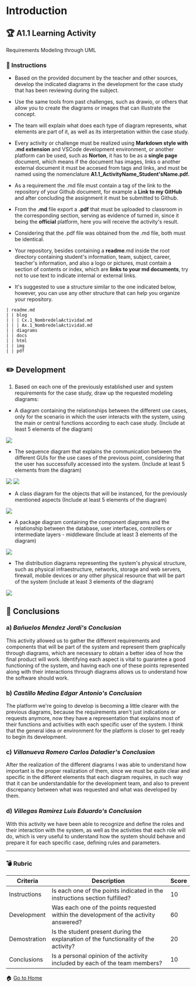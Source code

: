 # Introduction

## :trophy: A1.1 Learning Activity
Requirements Modeling through UML

### :blue_book: Instructions

* Based on the provided document by the teacher and other sources, develop the indicated diagrams in the development for the case study that has been reviewing during the subject.

* Use the same tools from past challenges, such as drawio, or others that allow you to create the
diagrams or images that can illustrate the concept.

* The team will explain what does each type of diagram represents, what elements are part of it, as well as its interpretation within the case study.

* Every activity or challenge must be realized using **Markdown style with .md extension** and VSCode development environment, or another platform can be used, such as **Norton**, it has to be as a **single page** document, which means if the document has images, links o another external document it must be accesed from tags and links, and must be named using the nomenclature **A1.1_ActivityName_Student'sName.pdf.**

* As a requirement the .md file must contain a tag of the link to the repository of your Github document, for example a **Link to my GitHub** and after concluding the assignment it must be submitted to Github.

* From the **.md** file export a **.pdf** that must be uploaded to classroom in the corresponding section, serving as evidence of turned in, since it being the **official** platform, here you will receive the activity's result.

* Considering that the .pdf file was obtained from the .md file, both must be identical.

* Your repository, besides containing a **readme**.md inside the root directory containing student's information, team, subject, career, teacher's information, and also a logo or pictures, must contain a section of contents or index, which are **links to your md documents**, try not to use text to indicate internal or external links.

* It's suggested to use a structure similar to the one indicated below, however, you can use any other structure that can help you organize your repository.

~~~
| readme.md
| | blog
| | | Cx.1_NombredelaActividad.md
| | | Ax.1_NombredelaActividad.md
| | diagrams
| | docs
| | html
| | img
| | pdf
~~~

## :pencil2: Development

1. Based on each one of the previously established user and system requirements for the case study, draw up the requested modeling diagrams:

* A diagram containing the relationships between the different use cases, only for the scenario in which the user interacts with the system, using the main or central functions according to each case study. (Include at least 5 elements of the diagram)
<img src="https://raw.githubusercontent.com/BanuelosMendezJordi/Analisis_Avanzado_17212330/main/img/C1.1casosdeuso.png">

* The sequence diagram that explains the communication between the different GUIs for the use cases of the previous point, considering that the user has successfully accessed into the system. (Include at least 5 elements from the diagram)
<img src="https://raw.githubusercontent.com/BanuelosMendezJordi/Analisis_Avanzado_17212330/main/diagrams/C1.4_Secuencia_1.png">
<img src="https://raw.githubusercontent.com/BanuelosMendezJordi/Analisis_Avanzado_17212330/main/diagrams/C1.4_Secuencia_2.png">

* A class diagram for the objects that will be instanced, for the previously mentioned aspects (Include at least 5 elements of the diagram)
<img src="https://raw.githubusercontent.com/BanuelosMendezJordi/Analisis_Avanzado_17212330/main/diagrams/C1.4_Clases.png">

* A package diagram containing the component diagrams and the relationship between the database, user interfaces, controllers or intermediate layers - middleware (Include at least 3 elements of the diagram)
<img src="https://raw.githubusercontent.com/BanuelosMendezJordi/Analisis_Avanzado_17212330/main/diagrams/A1.1_Paquetes.png">


* The distribution diagrams representing the system's physical structure, such as physical infraestructure, networks, storage and web servers, firewall, mobile devices or any other physical resource that will be part of the system (include at least 3 elements of the diagram)
<img src="https://raw.githubusercontent.com/BanuelosMendezJordi/Analisis_Avanzado_17212330/main/diagrams/C1.5_Distribuci%C3%B3n.png">


## :paperclip: Conclusions

### a) *Bañuelos Mendez Jordi's Conclusion*
This activity allowed us to gather the different requirements and components that will be part of the system and represent them graphically through diagrams, which are necessary to obtain a better idea of how the final product will work. Identifying each aspect is vital to guarantee a good functioning of the system, and having each one of these points represented along with their interactions through diagrams allows us to understand how the software should work.

### b) *Castillo Medina Edgar Antonio's Conclusion*
The platform we're going to develop is becoming a little clearer with the previous diagrams, because the requirements aren't just indications or requests anymore, now they have a representation that explains most of their functions and activities with each specific user of the system. I think that the general idea or environment for the platform is closer to get ready to begin its development.


### c) *Villanueva Romero Carlos Daladier's Conclusion*
After the realization of the different diagrams I was able to understand how important is the proper realization of them, since we must be
quite clear and specific in the different elements that each diagram requires, in such way that it can be understandable for the development team, and also to prevent discrepancy between what was requested and what was developed by them.

### d) *Villegas Ramirez Luis Eduardo's Conclusion*
With this activity we have been able to recognize and define the roles and their interaction with the system, as well as the activities that each role will do, which is very useful to understand how the system should behave and prepare it for each specific case, defining rules and parameters. 
___

### :bomb: Rubric

| Criteria | Description | Score |
| ------------- | -------------------------------------------------------------------------------------------- | ------- |
| Instructions | Is each one of the points indicated in the instructions section fulfilled? | 10 |
| Development | Was each one of the points requested within the development of the activity answered? | 60 |
| Demostration | Is the student present during the explanation of the functionality of the activity? | 20 |
| Conclusions | Is a personal opinion of the activity included by each of the team members? | 10 |

:house: [Go to Home](https://github.com/EduardoVillegas17/AASVILLEGAS "Github")